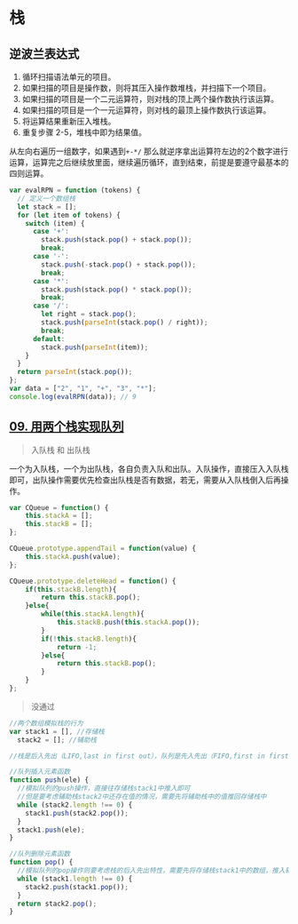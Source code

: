 # 栈

## 逆波兰表达式

1. 循环扫描语法单元的项目。
2. 如果扫描的项目是操作数，则将其压入操作数堆栈，并扫描下一个项目。
3. 如果扫描的项目是一个二元运算符，则对栈的顶上两个操作数执行该运算。
4. 如果扫描的项目是一个一元运算符，则对栈的最顶上操作数执行该运算。
5. 将运算结果重新压入堆栈。
6. 重复步骤 2-5，堆栈中即为结果值。

从左向右遍历一组数字，如果遇到`+-*/` 那么就逆序拿出运算符左边的2个数字进行运算，运算完之后继续放里面，继续遍历循环，直到结束，前提是要遵守最基本的四则运算。

```js
var evalRPN = function (tokens) {
  // 定义一个数组栈
  let stack = [];
  for (let item of tokens) {
    switch (item) {
      case '+':
        stack.push(stack.pop() + stack.pop());
        break;
      case '-':
        stack.push(-stack.pop() + stack.pop());
        break;
      case '*':
        stack.push(stack.pop() * stack.pop());
        break;
      case '/':
        let right = stack.pop();
        stack.push(parseInt(stack.pop() / right));
        break;
      default:
        stack.push(parseInt(item));
    }
  }
  return parseInt(stack.pop());
};
var data = ["2", "1", "+", "3", "*"];
console.log(evalRPN(data)); // 9
```

## [09. 用两个栈实现队列](https://leetcode-cn.com/problems/yong-liang-ge-zhan-shi-xian-dui-lie-lcof/)

> 入队栈 和 出队栈

一个为入队栈，一个为出队栈，各自负责入队和出队。入队操作，直接压入入队栈即可，出队操作需要优先检查出队栈是否有数据，若无，需要从入队栈倒入后再操作。

```js
var CQueue = function() {
    this.stackA = [];
    this.stackB = [];
};

CQueue.prototype.appendTail = function(value) {
    this.stackA.push(value);
};

CQueue.prototype.deleteHead = function() {
    if(this.stackB.length){
        return this.stackB.pop();
    }else{
        while(this.stackA.length){
            this.stackB.push(this.stackA.pop());
        }
        if(!this.stackB.length){
            return -1;
        }else{
            return this.stackB.pop();
        }
    }
};
```

> 没通过

```js
//两个数组模拟栈的行为
var stack1 = [], //存储栈
  stack2 = []; //辅助栈

//栈是后入先出（LIFO,last in first out），队列是先入先出（FIFO,first in first out）

//队列插入元素函数
function push(ele) {
  //模拟队列的push操作，直接往存储栈stack1中推入即可
  //但是要考虑辅助栈stack2中还存在值的情况，需要先将辅助栈中的值推回存储栈中
  while (stack2.length !== 0) {
    stack1.push(stack2.pop());
  }
  stack1.push(ele);
}

//队列删除元素函数
function pop() {
  //模拟队列的pop操作则要考虑栈的后入先出特性，需要先将存储栈stack1中的数组，推入辅助栈stack2，然后辅助栈弹出元素
  while (stack1.length !== 0) {
    stack2.push(stack1.pop());
  }
  return stack2.pop();
}
```
